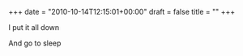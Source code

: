 +++
date = "2010-10-14T12:15:01+00:00"
draft = false
title = ""
+++
<p>I put it all down</p>&#13;
<p>And go to sleep</p> 
